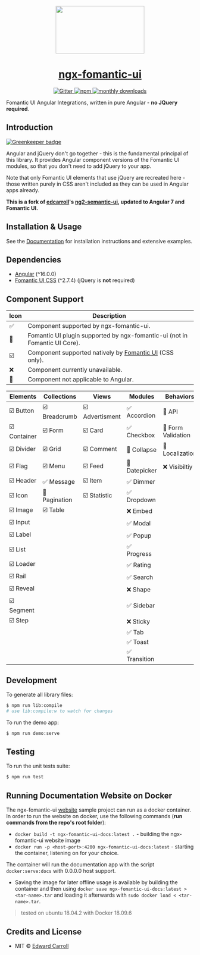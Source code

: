 <!-- Logo -->
<p align="center">
  <a href="https://ngx-fomantic-ui.github.io/ngx-fomantic-ui/">
    <img height="128" width="238" src="https://raw.githubusercontent.com/ngx-fomantic-ui/ngx-fomantic-ui/master/projects/ngx-fomantic-ui-docs/src/assets/logo.png">
  </a>
</p>

<!-- Name -->
<h1 align="center">
  <a href="https://ngx-fomantic-ui.github.io/ngx-fomantic-ui">ngx-fomantic-ui</a>
</h1>

<!-- Badges -->
<p align="center">
  <a href="https://gitter.im/ngx-fomantic-ui/development">
    <img alt="Gitter" src="https://img.shields.io/gitter/room/ng2-semantic-ui/Lobby.js.svg?style=flat-square" />
  </a>
  <a href="https://www.npmjs.com/package/ngx-fomantic-ui">
    <img alt="npm" src="https://img.shields.io/npm/v/ngx-fomantic-ui.svg?style=flat-square" />
  </a>
  <a href="https://www.npmjs.com/package/ngx-fomantic-ui">
    <img alt="monthly downloads" src="https://img.shields.io/npm/dm/ngx-fomantic-ui.svg?style=flat-square" />
  </a>
</p>

Fomantic UI Angular Integrations, written in pure Angular - **no JQuery required**.

## Introduction

[![Greenkeeper badge](https://badges.greenkeeper.io/ngx-fomantic-ui/ngx-fomantic-ui.svg)](https://greenkeeper.io/)

Angular and jQuery don't go together - this is the fundamental principal of this library. It provides Angular component versions of the Fomantic UI modules, so that you don't need to add jQuery to your app.

Note that only Fomantic UI elements that use jQuery are recreated here - those written purely in CSS aren't included as they can be used in Angular apps already.

**This is a fork of [edcarroll](https://github.com/edcarroll)'s [ng2-semantic-ui](https://github.com/edcarroll/ng2-semantic-ui), updated to Angular 7 and Fomantic UI.**

## Installation & Usage

See the [Documentation](https://ngx-fomantic-ui.github.io/ngx-fomantic-ui) for installation instructions and extensive examples.

## Dependencies

* [Angular](https://angular.io) (^16.0.0)
* [Fomantic UI CSS](http://fomantic-ui.com/) (^2.7.4) (jQuery is **not** required)

## Component Support

|           Icon          |                                      Description                                    |
|-------------------------|-------------------------------------------------------------------------------------|
| :white_check_mark:      | Component supported by ngx-fomantic-ui.                                             |
| :rocket:                | Fomantic UI plugin supported by ngx-fomantic-ui (not in Fomantic UI Core).          |
| :ballot_box_with_check: | Component supported natively by [Fomantic UI](https://fomantic-ui.com/) (CSS only). |
| :x:                     | Component currently unavailable.                                                    |
| :no_entry_sign:         | Component not applicable to Angular.                                                |

|              Elements              |            Collections             |                   Views                  |              Modules              |              Behaviors              |
|------------------------------------|------------------------------------|------------------------------------------|-----------------------------------|-------------------------------------|
| :ballot_box_with_check: Button     | :ballot_box_with_check: Breadcrumb | :ballot_box_with_check: Advertisment     | :white_check_mark: Accordion      | :no_entry_sign: API                 |
| :ballot_box_with_check: Container  | :ballot_box_with_check: Form       | :ballot_box_with_check: Card             | :white_check_mark: Checkbox       | :no_entry_sign: Form Validation     |
| :ballot_box_with_check: Divider    | :ballot_box_with_check: Grid       | :ballot_box_with_check: Comment          | :rocket: Collapse                 | :rocket: Localization               |
| :ballot_box_with_check: Flag       | :ballot_box_with_check: Menu       | :ballot_box_with_check: Feed             | :rocket: Datepicker               | :x: Visibiltiy                      |
| :ballot_box_with_check: Header     | :white_check_mark: Message         | :ballot_box_with_check: Item             | :white_check_mark: Dimmer         |                                     |
| :ballot_box_with_check: Icon       | :rocket: Pagination                | :ballot_box_with_check: Statistic        | :white_check_mark: Dropdown       |                                     |
| :ballot_box_with_check: Image      | :ballot_box_with_check: Table      |                                          | :x: Embed                         |                                     |
| :ballot_box_with_check: Input      |                                    |                                          | :white_check_mark: Modal          |                                     |
| :ballot_box_with_check: Label      |                                    |                                          | :white_check_mark: Popup          |                                     |
| :ballot_box_with_check: List       |                                    |                                          | :white_check_mark: Progress       |                                     |
| :ballot_box_with_check: Loader     |                                    |                                          | :white_check_mark: Rating         |                                     |
| :ballot_box_with_check: Rail       |                                    |                                          | :white_check_mark: Search         |                                     |
| :ballot_box_with_check: Reveal     |                                    |                                          | :x: Shape                         |                                     |
| :ballot_box_with_check: Segment    |                                    |                                          | :white_check_mark: Sidebar        |                                     |
| :ballot_box_with_check: Step       |                                    |                                          | :x: Sticky                        |                                     |
|                                    |                                    |                                          | :white_check_mark: Tab            |                                     |
|                                    |                                    |                                          | :white_check_mark: Toast          |                                     |
|                                    |                                    |                                          | :white_check_mark: Transition     |                                     |

## Development

To generate all library files:

```bash
$ npm run lib:compile
# use lib:compile:w to watch for changes
```

To run the demo app:
```bash
$ npm run demo:serve
```

## Testing

To run the unit tests suite:
```bash
$ npm run test
```

## Running Documentation Website on Docker

The ngx-fomantic-ui [website](https://ngx-fomantic-ui.netlify.com/#/getting-started) sample project can run as a docker container.
In order to run the website on docker, use the following commands (**run commands from the repo's root folder**):
* `docker build -t ngx-fomantic-ui-docs:latest .` - building the ngx-fomantic-ui website image
* `docker run -p <host-port>:4200 ngx-fomantic-ui-docs:latest` - starting the container, listening on *<host-port>* for your choice.

The container will run the documentation app with the script `docker:serve:docs` with 0.0.0.0 host support.
* Saving the image for later offline usage is available by building the container and then using `docker save ngx-fomantic-ui-docs:latest > <tar-name>.tar`
and loading it afterwards with `sudo docker load < <tar-name>.tar`.
> tested on ubuntu 18.04.2 with Docker 18.09.6

## Credits and License

* MIT © [Edward Carroll](https://github.com/edcarroll)
